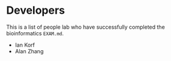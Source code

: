 Developers
==========

This is a list of people lab who have successfully completed the bioinformatics
`EXAM.md`.

+ Ian Korf
+ Alan Zhang
